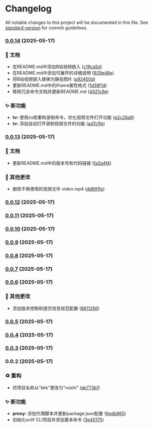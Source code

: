 # Changelog

All notable changes to this project will be documented in this file. See [standard-version](https://github.com/conventional-changelog/standard-version) for commit guidelines.

### [0.0.14](https://github.com/odb/ruishi/compare/v0.0.13...v0.0.14) (2025-05-17)


### 📝 文档

* 在README.md中添加B站视频嵌入 ([c19ca5d](https://github.com/odb/ruishi/commit/c19ca5dc78c84a982b83659a0f6d3512a1166d92))
* 在README.md中添加可展开的详细说明 ([929e48e](https://github.com/odb/ruishi/commit/929e48e43f3b5ea1fba06f4bfd3faac4d15df048))
* 将B站视频嵌入替换为静态图片 ([a92400d](https://github.com/odb/ruishi/commit/a92400d6d2db7d25f0253646924b25d22cf877b5))
* 更新README.md中的iframe属性格式 ([1d38f1d](https://github.com/odb/ruishi/commit/1d38f1d85522cd83a3af1c413226a5703d26e563))
* 移除冗余命令文档并更新README.md ([4421c9e](https://github.com/odb/ruishi/commit/4421c9efb27d1b51ad2ef6b7f04b694ea56eb78a))


### ✨ 新功能

* **tv:** 使用zx库重构录制命令，优化视频文件打开功能 ([e2c28a8](https://github.com/odb/ruishi/commit/e2c28a885a5a5029a15628d356a9c95e5b28b190))
* **tv:** 添加自动打开录制视频文件的功能 ([ad7c1fe](https://github.com/odb/ruishi/commit/ad7c1fea08100a306096507f5f0cab59c714753e))

### [0.0.13](https://github.com/odb/ruishi/compare/v0.0.12...v0.0.13) (2025-05-17)


### 📝 文档

* 更新README.md中的版本号和代码链接 ([fa2a4f4](https://github.com/odb/ruishi/commit/fa2a4f42c4999c5e1da1fce777ac08eddbaef1bd))


### 🔨 其他更改

* 删除不再使用的视频文件 video.mp4 ([dd891fa](https://github.com/odb/ruishi/commit/dd891fa29f46513a10f92a419b017a4e7daa8d6c))

### [0.0.12](https://github.com/odb/ruishi/compare/v0.0.11...v0.0.12) (2025-05-17)

### [0.0.11](https://github.com/odb/ruishi/compare/v0.0.10...v0.0.11) (2025-05-17)

### [0.0.10](https://github.com/odb/ruishi/compare/v0.0.9...v0.0.10) (2025-05-17)

### [0.0.9](https://github.com/odb/ruishi/compare/v0.0.8...v0.0.9) (2025-05-17)

### [0.0.8](https://github.com/odb/ruishi/compare/v0.0.7...v0.0.8) (2025-05-17)

### [0.0.7](https://github.com/odb/ruishi/compare/v0.0.6...v0.0.7) (2025-05-17)

### [0.0.6](https://github.com/odb/ruishi/compare/v0.0.5...v0.0.6) (2025-05-17)


### 🔨 其他更改

* 添加版本控制和提交信息规范配置 ([8611266](https://github.com/odb/ruishi/commit/8611266db9c32f9a76ef7936afce43878d55897c))

### [0.0.5](https://github.com/odb/ruishi/compare/v0.0.4...v0.0.5) (2025-05-17)

### [0.0.4](https://github.com/odb/ruishi/compare/v0.0.3...v0.0.4) (2025-05-17)

### [0.0.3](https://github.com/odb/ruishi/compare/v0.0.2...v0.0.3) (2025-05-17)

### 0.0.2 (2025-05-17)


### ♻️ 重构

* 将项目名称从"kkk"更改为"ruishi" ([de773b1](https://github.com/odb/ruishi/commit/de773b11d07abd404ac6da5d0b26eed6269961a6))


### ✨ 新功能

* **proxy:** 添加代理脚本并更新package.json配置 ([6edb965](https://github.com/odb/ruishi/commit/6edb965fcfd353ad36fcb48dd8c74c2a213832de))
* 初始化oclif CLI项目并添加基本命令 ([3e40175](https://github.com/odb/ruishi/commit/3e40175d25a03eb08c5e88b0e33cbc8d19692a13))
